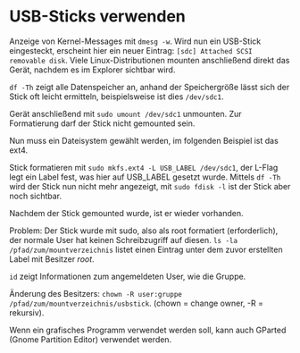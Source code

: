 # USB-Sticks verwenden

Anzeige von Kernel-Messages mit ```dmesg -w```. Wird nun ein USB-Stick eingesteckt, erscheint hier ein neuer Eintrag:
```[sdc] Attached SCSI removable disk```. Viele Linux-Distributionen mounten anschließend direkt das Gerät, 
nachdem es im Explorer sichtbar wird.

```df -Th``` zeigt alle Datenspeicher an, anhand der Speichergröße lässt sich der Stick oft leicht ermitteln, beispielsweise ist dies ```/dev/sdc1```.

Gerät anschließend mit ```sudo umount /dev/sdc1``` unmounten. Zur Formatierung darf der Stick nicht gemounted sein.

Nun muss ein Dateisystem gewählt werden, im folgenden Beispiel ist das ext4.

Stick formatieren mit ```sudo mkfs.ext4 -L USB_LABEL /dev/sdc1```, der L-Flag legt ein Label fest, was hier auf USB_LABEL gesetzt wurde.
Mittels ```df -Th``` wird der Stick nun nicht mehr angezeigt, mit ```sudo fdisk -l``` ist der Stick aber noch sichtbar.

Nachdem der Stick gemounted wurde, ist er wieder vorhanden.

Problem: Der Stick wurde mit sudo, also als root formatiert (erforderlich), der normale User hat keinen Schreibzugriff auf diesen.
```ls -la /pfad/zum/mountverzeichnis``` listet einen Eintrag unter dem zuvor erstellten Label mit Besitzer *root*.

```id``` zeigt Informationen zum angemeldeten User, wie die Gruppe.

Änderung des Besitzers: ```chown -R user:gruppe /pfad/zum/mountverzeichnis/usbstick```. (chown = change owner, -R = rekursiv).


Wenn ein grafisches Programm verwendet werden soll, kann auch GParted (Gnome Partition Editor) verwendet werden.
